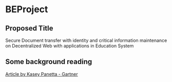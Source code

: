 # BEProject
## Proposed Title 

Secure Document transfer with identity and critical information maintenance on Decentralized Web with applications in Education System

## Some background reading
[Article by Kasey Panetta - Gartner](https://www.gartner.com/smarterwithgartner/the-cios-guide-to-blockchain/)


<!--stackedit_data:
eyJoaXN0b3J5IjpbMTA5Njk4MTNdfQ==
-->